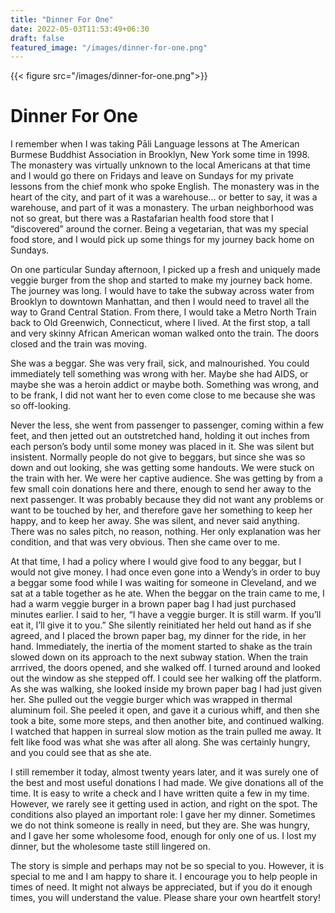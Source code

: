 ```yaml
---
title: "Dinner For One"
date: 2022-05-03T11:53:49+06:30
draft: false
featured_image: "/images/dinner-for-one.png"
---
```

{{< figure src="/images/dinner-for-one.png">}}

# Dinner For One
I remember when I was taking Pāli Language lessons at The American Burmese Buddhist Association in Brooklyn, New York some time in 1998. The monastery was virtually unknown to the local Americans at that time and I would go there on Fridays and leave on Sundays for my private lessons from the chief monk who spoke English. The monastery was in the heart of the city, and part of it was a warehouse… or better to say, it was a warehouse, and part of it was a monastery. The urban neighborhood was not so great, but there was a Rastafarian health food store that I “discovered” around the corner. Being a vegetarian, that was my special food store, and I would pick up some things for my journey back home on Sundays.

On one particular Sunday afternoon, I picked up a fresh and uniquely made veggie burger from the shop and started to make my journey back home. The journey was long. I would have to take the subway across water from Brooklyn to downtown Manhattan, and then I would need to travel all the way to Grand Central Station. From there, I would take a Metro North Train back to Old Greenwich, Connecticut, where I lived. At the first stop, a tall and very skinny African American woman walked onto the train. The doors closed and the train was moving.

She was a beggar. She was very frail, sick, and malnourished. You could immediately tell something was wrong with her. Maybe she had AIDS, or maybe she was a heroin addict or maybe both. Something was wrong, and to be frank, I did not want her to even come close to me because she was so off-looking.

Never the less, she went from passenger to passenger, coming within a few feet, and then jetted out an outstretched hand, holding it out inches from each person’s body until some money was placed in it. She was silent but insistent. Normally people do not give to beggars, but since she was so down and out looking, she was getting some handouts. We were stuck on the train with her. We were her captive audience. She was getting by from a few small coin donations here and there, enough to send her away to the next passenger. It was probably because they did not want any problems or want to be touched by her, and therefore gave her something to keep her happy, and to keep her away. She was silent, and never said anything. There was no sales pitch, no reason, nothing. Her only explanation was her condition, and that was very obvious. Then she came over to me.

At that time, I had a policy where I would give food to any beggar, but I would not give money. I had once even gone into a Wendy’s in order to buy a beggar some food while I was waiting for someone in Cleveland, and we sat at a table together as he ate.
When the beggar on the train came to me, I had a warm veggie burger in a brown paper bag I had just purchased minutes earlier. I said to her, “I have a veggie burger. It is still warm. If you’ll eat it, I’ll give it to you.” She silently reinitiated her held out hand as if she agreed, and I placed the brown paper bag, my dinner for the ride, in her hand.
Immediately, the inertia of the moment started to shake as the train slowed down on its approach to the next subway station. When the train arrrived, the doors opened, and she walked off. I turned around and looked out the window as she stepped off. I could see her walking off the platform. As she was walking, she looked inside my brown paper bag I had just given her. She pulled out the veggie burger which was wrapped in thermal aluminum foil. She peeled it open, and gave it a curious whiff, and then she took a bite, some more steps, and then another bite, and continued walking. I watched that happen in surreal slow motion as the train pulled me away. It felt like food was what she was after all along.  She was certainly hungry, and you could see that as she ate.

I still remember it today, almost twenty years later, and it was surely one of the best and most useful donations I had made. We give donations all of the time. It is easy to write a check and I have written quite a few in my time. However, we rarely see it getting used in action, and right on the spot. The conditions also played an important role: I gave her my dinner. Sometimes we do not think someone is really in need, but they are. She was hungry, and I gave her some wholesome food, enough for only one of us. I lost my dinner, but the wholesome taste still lingered on.

The story is simple and perhaps may not be so special to you. However, it is special to me and I am happy to share it. I encourage you to help people in times of need. It might not always be appreciated, but if you do it enough times, you will understand the value.
Please share your own heartfelt story!
